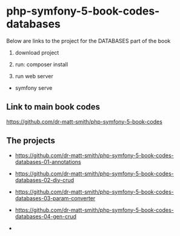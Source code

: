 # php-symfony-5-book-codes-databases

Below are links to the project for the DATABASES part of the book

1. download project

1. run: composer install

1. run web server

  - symfony serve

## Link to main book codes

https://github.com/dr-matt-smith/php-symfony-5-book-codes

## The projects

- https://github.com/dr-matt-smith/php-symfony-5-book-codes-databases-01-annotations

- https://github.com/dr-matt-smith/php-symfony-5-book-codes-databases-02-diy-crud

- https://github.com/dr-matt-smith/php-symfony-5-book-codes-databases-03-param-converter

- https://github.com/dr-matt-smith/php-symfony-5-book-codes-databases-04-gen-crud

- 

